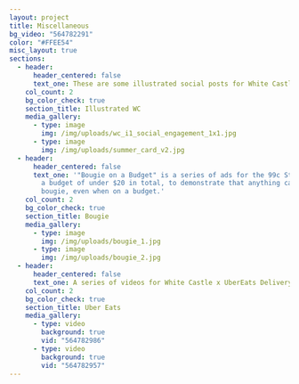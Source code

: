 ```yaml
---
layout: project
title: Miscellaneous
bg_video: "564782291"
color: "#FFEE54"
misc_layout: true
sections:
  - header:
      header_centered: false
      text_one: These are some illustrated social posts for White Castle
    col_count: 2
    bg_color_check: true
    section_title: Illustrated WC
    media_gallery:
      - type: image
        img: /img/uploads/wc_i1_social_engagement_1x1.jpg
      - type: image
        img: /img/uploads/summer_card_v2.jpg
  - header:
      header_centered: false
      text_one: '"Bougie on a Budget" is a series of ads for the 99c Store, shot with
        a budget of under $20 in total, to demonstrate that anything can look
        bougie, even when on a budget.'
    col_count: 2
    bg_color_check: true
    section_title: Bougie
    media_gallery:
      - type: image
        img: /img/uploads/bougie_1.jpg
      - type: image
        img: /img/uploads/bougie_2.jpg
  - header:
      header_centered: false
      text_one: A series of videos for White Castle x UberEats Delivery posts.
    col_count: 2
    bg_color_check: true
    section_title: Uber Eats
    media_gallery:
      - type: video
        background: true
        vid: "564782986"
      - type: video
        background: true
        vid: "564782957"
---
```

